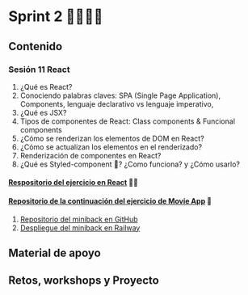 # Sprint 2 🐱‍💻🐱‍💻
## Contenido
### Sesión 11 React
1. ¿Qué es React?
2. Conociendo palabras claves: SPA (Single Page Application), Components, lenguaje declarativo vs lenguaje imperativo,
3. ¿Qué es JSX?
4. Tipos de componentes de React: Class components & Funcional components
5. ¿Cómo se renderizan los elementos de DOM en React?
6. ¿Cómo se actualizan los elementos en el renderizado?
5. Renderización de componentes en React?
6. ¿Qué es Styled-component 💅? ¿Como funciona? y ¿Cómo usarlo? 
#### [Respositorio del ejercicio en React](https://github.com/hispanos/react-webpack-c3) 🐱‍👤
#### [Repositorio de la continuación del ejercicio de Movie App](https://github.com/WhitneySt/continuacion-session10-exercise) 📱
1. [Repositorio del miniback en GitHub](https://github.com/WhitneySt/miniback-test-webpack-c3)
2. [Despliegue del miniback en Railway](https://miniback-test-webpack-c3-production.up.railway.app/favorites)
## Material de apoyo
## Retos, workshops y Proyecto
